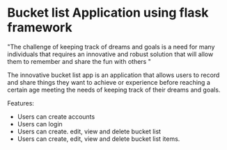 # Bucket list Application using flask framework

"The challenge of keeping track of dreams and goals is a need for many individuals that
requires an innovative and robust solution that will allow them to remember and share
the fun with others "

The innovative bucket list app is an application that allows users  to record and share
things they want to achieve or experience before reaching a certain age meeting the needs
of keeping track of their dreams and goals.

Features:
* Users can create accounts
* Users can login
* Users can create. edit, view and delete bucket list
* Users can create, edit, view and delete bucket list items.
